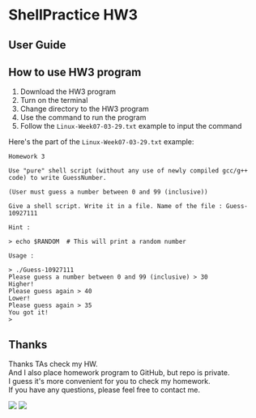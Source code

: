 # ShellPractice HW3
## User Guide

How to use HW3 program
---
1. Download the HW3 program
2. Turn on the terminal
3. Change directory to the HW3 program
4. Use the command to run the program
5. Follow the `Linux-Week07-03-29.txt`  example to input the command

Here's the part of the `Linux-Week07-03-29.txt` example:  

```
Homework 3

Use "pure" shell script (without any use of newly compiled gcc/g++ code) to write GuessNumber.

(User must guess a number between 0 and 99 (inclusive))

Give a shell script. Write it in a file. Name of the file : Guess-10927111

Hint :

> echo $RANDOM  # This will print a random number

Usage :

> ./Guess-10927111
Please guess a number between 0 and 99 (inclusive) > 30
Higher!
Please guess again > 40
Lower!
Please guess again > 35
You got it!
>
```


## Thanks
Thanks TAs check my HW.  
And I also place homework program to GitHub, but repo is private.  
I guess it's more convenient for you to check my homework.  
If you have any questions, please feel free to contact me.  
<p align="">
<a href="https://github.com/bluehomewu"> <img src="https://img.shields.io/badge/-Github-000?style=flat&logo=Github&logoColor=white" /></a>
<a href="mailto:bluehome.wu@gmail.com"> <img src="https://img.shields.io/badge/-Gmail-c14438?style=flat&logo=Gmail&logoColor=white" /></p></a>
